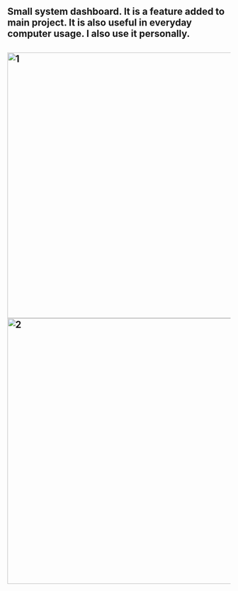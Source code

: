 <h2><p>Small system dashboard. It is a feature added to main project. It is also useful in everyday computer usage. I also use it personally.<p><h2>

<p allign="center">
    <img src="1.png" alt="1" width="600">
    <img src="2.png" alt="2" width="600">
</p>
